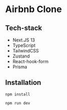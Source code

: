 # Airbnb Clone

## Tech-stack
- Next.JS 13
- TypeScript
- TailwindCSS
- Zustand
- React-hook-form
- Prisma

## Installation
```
npm install

npm run dev
```
